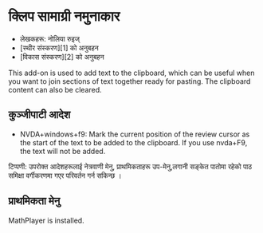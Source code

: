 # क्लिप सामाग्री नमुनाकार #

*	लेखकहरू: नोलिया रुइज्
*	[स्थीर संस्करण][1] को अनुबहन
*	[विकास संस्करण][2] को अनुबहन

This add-on is used to add text to the clipboard, which can be useful when
you want to join sections of text together ready for pasting.  The clipboard
content can also be cleared.

## कुञ्जीपाटी आदेश ##

*	NVDA+windows+f9: Mark the current position of the review cursor as the start of the text to be added to the clipboard.
    If you use nvda+F9, the text will not be added.

टिप्पणी: उपरोक्त आदेशहरूलाई नेत्रवाणी मेनु, प्राथमिकताहरू उप-मेनु,लगानी
सङ्केत पातोमा  रहेको पाठ समिक्षा वर्गीकरणमा गएर परिवर्तन गर्न सकिन्छ ।

## प्राथमिकता मेनु ##

  MathPlayer is installed.
